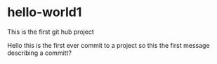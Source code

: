 # hello-world1
This is the first git hub project

Hello this is the first ever commit to a project so this the first message describing a committ?
